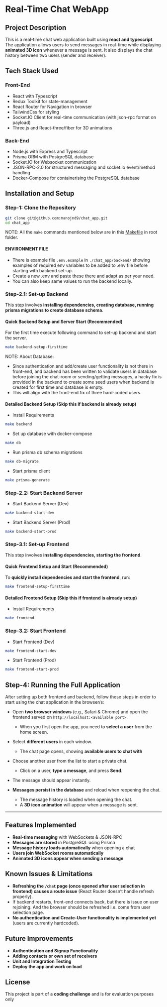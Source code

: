 # Real-Time Chat WebApp

## Project Description

This is a real-time chat web application built using **react and typescript**.
The application allows users to send messages in real-time while displaying **animated 3D icon** whenever a message is sent. It also displays the chat history between two users (sender and receiver).

## Tech Stack Used

### Front-End

- React with Typescript
- Redux Toolkit for state-management
- React Router for Navigation in browser
- TailwindCss for styling
- Socket.IO Client for real-time communication (with json-rpc format on payload)
- Three.js and React-three/fiber for 3D animations

### Back-End

- Node.js with Express and Typescript
- Prisma ORM with PostgreSQL database
- Socket.IO for Websocket communication
- JSON-RPC-2.0 for structured messaging and socket.io event/method handling
- Docker-Compose for containerising the PostgreSQL database

## Installation and Setup

### Step-1: Clone the Repository

```sh
git clone git@github.com:manojnd9/chat_app.git
cd chat_app
```

NOTE: All the `make` commands mentioned below are in this [Makefile](Makefile) in root folder.

#### ENVIRONMENT FILE

- There is example file `.env.example` in `./chat_app/backend/` showing examples of required env variables to be added to .env file before starting with backend set-up.
- Create a new .env and paste these there and adapt as per your need.
- You can also keep same values to run the backend locally.

### Step-2.1: Set-up Backend

This step involves **installing dependencies, creating database, running prisma migrations to create database schema**.

#### Quick Backend Setup and Server Start (Recommended)

For the first time execute following command to set-up backend and start the server.

```sh
make backend-setup-firsttime
```

NOTE: About Database:

- Since authentication and add/create user functionality is not there in front-end,
  and backend has been written to validate users in database before joining the chat-room
  or sending/getting messages, a hacky fix is provided in the backend to create some seed users when
  backend is created for first time and database is empty.
- This will align with the front-end fix of three hard-coded users.

#### Detailed Backend Setup (Skip this if backend is already setup)

- Install Requirements

```sh
make backend
```

- Set up database with docker-compose

```sh
make db
```

- Run prisma db schema migrations

```sh
make db-migrate
```

- Start prisma client

```sh
make prisma-generate
```

### Step-2.2: Start Backend Server

- Start Backend Server (Dev)

```sh
make backend-start-dev
```

- Start Backend Server (Prod)

```sh
make backend-start-prod
```

### Step-3.1: Set-up Frontend

This step involves **installing dependencies, starting the frontend**.

#### Quick Frontend Setup and Start (Recommended)

To **quickly install dependencies and start the frontend**, run:

```sh
make frontend-setup-firsttime
```

#### Detailed Frontend Setup (Skip this if frontend is already setup)

- Install Requirements

```sh
make frontend
```

### Step-3.2: Start Frontend

- Start Frontend (Dev)

```sh
make frontend-start-dev
```

- Start Frontend (Prod)

```sh
make frontend-start-prod
```

## Step-4: Running the Full Application

After setting up both frontend and backend, follow these steps in order to start using the chat application in the browser/s:

- Open **two browser windows** (e.g., Safari & Chrome) and open the frontend served on `http://localhost:<available port>`.

  - When you first open the app, you need to **select a user** from the home screen.

- Select **different users** in each window.

  - The chat page opens, showing **available users to chat with**

- Choose another user from the list to start a private chat.

  - Click on a user, **type a message**, and press **Send**.

- The message should appear instantly.

- **Messages persist in the database** and reload when reopening the chat.

  - The message history is loaded when opening the chat.
  - A **3D icon animation** will appear when a message is sent.

---

## Features Implemented

- **Real-time messaging** with WebSockets & JSON-RPC
- **Messages are stored** in PostgreSQL using Prisma
- **Message history loads automatically** when opening a chat
- **Users join WebSocket rooms automatically**
- **Animated 3D icons appear when sending a message**

## Known Issues & Limitations

- **Refreshing the `/chat` page (once opened after user selection in frontend) causes a route issue** (React Router doesn’t handle refresh properly).
- If backend restarts, front-end connects back, but there is issue on user rejoining. And the browser should be refreshed i.e. come from user selection page.
- **No authentication and Create-User functionality is implemented yet** (users are currently hardcoded).

## Future Improvements

- **Authentication and Signup Functionality**
- **Adding contacts or own set of receivers**
- **Unit and Integration Testing**
- **Deploy the app and work on load**

## License

This project is part of a **coding challenge** and is for evaluation purposes only
